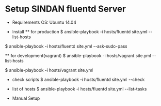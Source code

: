 # Setup SINDAN fluentd Server

* Requirements
OS: Ubuntu 14.04


* Install
** for production
$ ansible-playbook -i hosts/fluentd site.yml --list-hosts

$ ansible-playbook -i hosts/fluentd site.yml --ask-sudo-pass

** for development(vagrant)
$ ansible-playbook -i hosts/vagrant site.yml --list-hosts

$ ansible-playbook -i hosts/vagrant site.yml

* check scripts
$ ansible-playbook -i hosts/fluentd site.yml --check

* list of hosts
$ ansible-playbook -i hosts/fluentd site.yml --list-tasks


* Manual Setup
